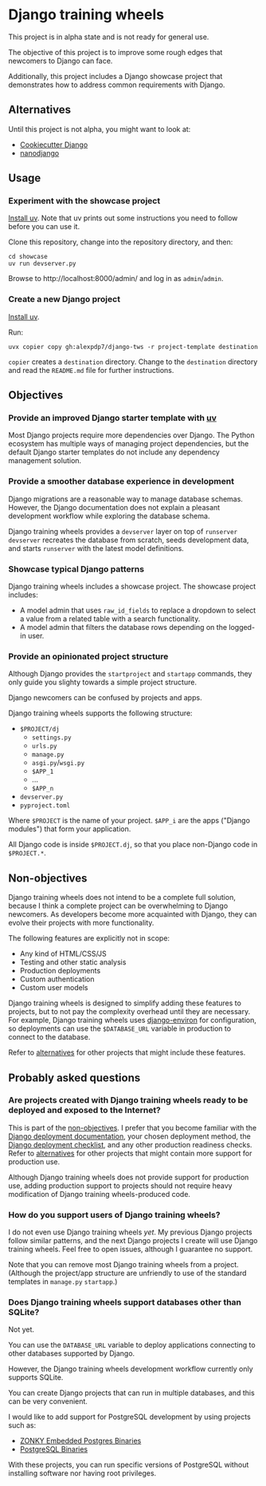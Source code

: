 # Django training wheels

This project is in alpha state and is not ready for general use.

The objective of this project is to improve some rough edges that newcomers to Django can face.

Additionally, this project includes a Django showcase project that demonstrates how to address common requirements with Django.

## Alternatives

Until this project is not alpha, you might want to look at:

* [Cookiecutter Django](https://cookiecutter-django.readthedocs.io/en/latest/)
* [nanodjango](https://github.com/radiac/nanodjango)

## Usage

### Experiment with the showcase project

[Install uv](https://docs.astral.sh/uv/getting-started/installation/).
Note that uv prints out some instructions you need to follow before you can use it.

Clone this repository, change into the repository directory, and then:

```
cd showcase
uv run devserver.py
```

Browse to http://localhost:8000/admin/ and log in as `admin`/`admin`.

### Create a new Django project

[Install uv](https://docs.astral.sh/uv/getting-started/installation/).

Run:

```
uvx copier copy gh:alexpdp7/django-tws -r project-template destination
```

`copier` creates a `destination` directory.
Change to the `destination` directory and read the `README.md` file for further instructions.

## Objectives

### Provide an improved Django starter template with [uv](https://docs.astral.sh/uv/)

Most Django projects require more dependencies over Django.
The Python ecosystem has multiple ways of managing project dependencies, but the default Django starter templates do not include any dependency management solution.

### Provide a smoother database experience in development

Django migrations are a reasonable way to manage database schemas.
However, the Django documentation does not explain a pleasant development workflow while exploring the database schema.

Django training wheels provides a `devserver` layer on top of `runserver`
`devserver` recreates the database from scratch, seeds development data, and starts `runserver` with the latest model definitions.

### Showcase typical Django patterns

Django training wheels includes a showcase project.
The showcase project includes:

* A model admin that uses `raw_id_fields` to replace a dropdown to select a value from a related table with a search functionality.
* A model admin that filters the database rows depending on the logged-in user.

### Provide an opinionated project structure

Although Django provides the `startproject` and `startapp` commands, they only guide you slighty towards a simple project structure.

Django newcomers can be confused by projects and apps.

Django training wheels supports the following structure:

* `$PROJECT/dj`
  * `settings.py`
  * `urls.py`
  * `manage.py`
  * `asgi.py`/`wsgi.py`
  * `$APP_1`
  * ...
  * `$APP_n`
* `devserver.py`
* `pyproject.toml`

Where `$PROJECT` is the name of your project.
`$APP_i` are the apps ("Django modules") that form your application.

All Django code is inside `$PROJECT.dj`, so that you place non-Django code in `$PROJECT.*`.

## Non-objectives

Django training wheels does not intend to be a complete full solution, because I think a complete project can be overwhelming to Django newcomers.
As developers become more acquainted with Django, they can evolve their projects with more functionality.

The following features are explicitly not in scope:

* Any kind of HTML/CSS/JS
* Testing and other static analysis
* Production deployments
* Custom authentication
* Custom user models

Django training wheels is designed to simplify adding these features to projects, but to not pay the complexity overhead until they are necessary.
For example, Django training wheels uses [django-environ](https://github.com/joke2k/django-environ) for configuration, so deployments can use the `$DATABASE_URL` variable in production to connect to the database.

Refer to [alternatives](#alternatives) for other projects that might include these features.

## Probably asked questions

### Are projects created with Django training wheels ready to be deployed and exposed to the Internet?

This is part of the [non-objectives](#non-objectives).
I prefer that you become familiar with the [Django deployment documentation](https://docs.djangoproject.com/en/5.1/howto/deployment/), your chosen deployment method, the [Django deployment checklist](https://docs.djangoproject.com/en/5.1/howto/deployment/checklist/), and any other production readiness checks.
Refer to [alternatives](#alternatives) for other projects that might contain more support for production use.

Although Django training wheels does not provide support for production use, adding production support to projects should not require heavy modification of Django training wheels-produced code.

### How do you support users of Django training wheels?

I do not even use Django training wheels *yet*.
My previous Django projects follow similar patterns, and the next Django projects I create will use Django training wheels.
Feel free to open issues, although I guarantee no support.

Note that you can remove most Django training wheels from a project.
(Although the project/app structure are unfriendly to use of the standard templates in `manage.py` `startapp`.)

### Does Django training wheels support databases other than SQLite?

Not yet.

You can use the `DATABASE_URL` variable to deploy applications connecting to other databases supported by Django.

However, the Django training wheels development workflow currently only supports SQLite.

You can create Django projects that can run in multiple databases, and this can be very convenient.

I would like to add support for PostgreSQL development by using projects such as:

* [ZONKY Embedded Postgres Binaries](https://github.com/zonkyio/embedded-postgres-binaries)
* [PostgreSQL Binaries](https://github.com/theseus-rs/postgresql-binaries)

With these projects, you can run specific versions of PostgreSQL without installing software nor having root privileges.
